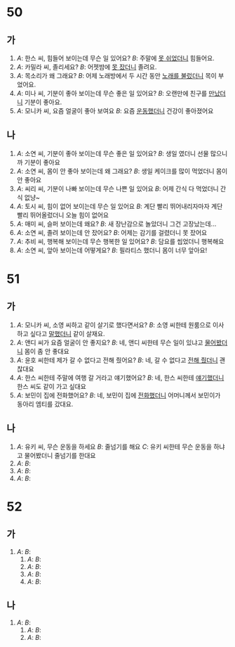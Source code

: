 # 50
## 가
1. *A*: 한스 씨, 힘들어 보이는데 무슨 일 있어요?
   *B*: 주말에 <u>못 쉬었더니</u> 힘들어요.
2. *A*: 카밀라 씨, 졸리세요?
   *B*: 어젯밤에 <u>못 잤더니</u> 졸려요.
3. *A*: 목소리가 왜 그래요?
   *B*: 어제 노래방에서 두 시간 동안 <u>노래를 불렀더니</u> 목이 부었어요.
4. *A*: 미나 씨, 기분이 좋아 보이는데 무슨 좋은 일 있어요?
   *B*: 오랜만에 친구를 <u>만났더니</u> 기분이 좋아요.
5. *A*: 모니카 씨, 요즘 얼굴이 좋아 보여요
   *B*: 요즘 <u>운동했더니</u> 건강이 좋아졌어요
## 나
1. *A*: 소연 씨, 기분이 좋아 보이는데 무슨 좋은 일 있어요?
   *B*: 생일 였더니 선물 많으니까 기분이 좋아요
2. *A*: 소연 씨, 몸이 안 좋아 보이는데 왜 그래요?
   *B*: 생일 케이크를 많이 먹었더니 몸이 안 좋아요
3. *A*: 씨리 씨, 기분이  나빠 보이는데 무슨 나쁜 일 있어요
   *B*: 어제 간식 다 먹었더니 간식 없냥~
4. *A*: 토시 씨, 힘이 없어 보이는데 무슨 일 있어요
   *B*: 계단 빨리 뛰어내리자마자 계단 빨리 뛰어올렀더니 오늘 힘이 없어요
5. *A*: 매미 씨, 슬퍼 보이는데 왜요?
   *B*: 새 장난감으로 놀았더니 그건 고장났는데...
6. *A*: 소연 씨, 졸려 보이는데 안 잤어요?
   *B*: 어제는 감기를 걸렸더니 못 잤어요
7. *A*: 추비 씨, 행복해 보이는데 무슨 행복한 일 있어요?
   *B*: 담요를 씹었더니 행복해요
8. *A*: 소연 씨, 앞아 보이는데 어떻게요?
   *B*: 필라티스 했더니 몸이 너무 앞아요!
# 51
## 가
1. *A*: 모니카 씨, 소영 씨하고 같이 살기로 했다면서요?
   *B*: 소영 씨한테 원룸으로 이사하고 싶다고 <u>말했더니</u> 같이 살재요.
2. *A*: 앤디 씨가 요즘 얼굴이 안 좋지요?
   *B*: 네, 앤디 씨한테 무슨 일이 있냐고 <u>물어봤더니</u> 몸이 좀 안 좋대요
3. *A*: 윤호 씨한테 제가 갈 수 없다고 전해 줬어요?
   *B*: 네, 갈 수 없다고 <u>전해 줬더니</u> 괜찮대요
4. *A*: 한스 씨한테 주말에 여행 갈 거라고 얘기했어요?
   *B*: 네, 한스 씨한테 <u>얘기했더니</u> 한스 씨도 같이 가고 싶대요
5. *A*: 보민이 집에 전화했어요?
   *B*: 네, 보민이 집에 <u>전화했더니</u> 어머니께서 보민이가 동아리 엠티를 갔대요.
## 나
1. *A*: 유키 씨, 무슨 운동을 하세요
   *B*: 줄넘기를 해요
   *C*: 유키 씨한테 무슨 운동을 하냐고 물어봤더니 줄넘기를 한대요
1. *A*:
   *B*:
3. *A*:
   *B*:
4. *A*:
   *B*:
# 52
## 가
1. *A*:
   *B*:
   1. *A*:
   *B*:
   1. *A*:
   *B*:
   1. *A*:
   *B*:
   1. *A*:
   *B*:
## 나
1. *A*:
   *B*:
   1. *A*:
   *B*:
   1. *A*:
   *B*: